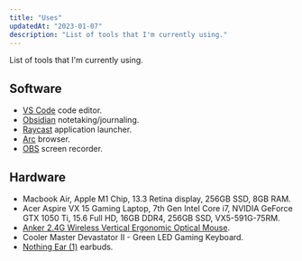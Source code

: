 ```yaml
---
title: "Uses"
updatedAt: "2023-01-07"
description: "List of tools that I'm currently using."
---
```


List of tools that I'm currently using.

## Software

- [VS Code](https://code.visualstudio.com/) code editor.
- [Obsidian](https://obsidian.md/) notetaking/journaling.
- [Raycast](https://www.raycast.com/) application launcher.
- [Arc](https://arc.net/) browser.
- [OBS](https://obsproject.com/) screen recorder.

## Hardware

- Macbook Air, Apple M1 Chip, 13.3 Retina display, 256GB SSD, 8GB RAM.
- Acer Aspire VX 15 Gaming Laptop, 7th Gen Intel Core i7, NVIDIA GeForce GTX 1050 Ti, 15.6 Full HD, 16GB DDR4, 256GB SSD, VX5-591G-75RM.
- [Anker 2.4G Wireless Vertical Ergonomic Optical Mouse](https://www.amazon.com/gp/product/B00BIFNTMC/ref=ppx_yo_dt_b_search_asin_title?ie=UTF8).
- Cooler Master Devastator II - Green LED Gaming Keyboard.
- [Nothing Ear (1)](https://us.nothing.tech/products/ear-1) earbuds.
